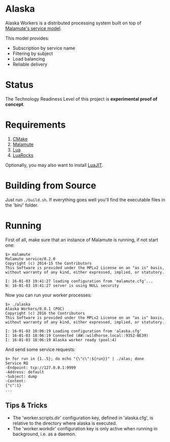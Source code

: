 # Alaska

Alaska Workers is a distributed processing system built on top of [Malamute's service model](https://github.com/zeromq/malamute/blob/master/MALAMUTE.md). 

This model provides:

* Subscription by service name
* Filtering by subject
* Load balancing
* Reliable delivery

# Status

The Technology Readiness Level of this project is __experimental proof of concept__.

# Requirements

1. [CMake](https://cmake.org)
2. [Malamute](https://github.com/zeromq/malamute)
3. [Lua](http://www.lua.org/)
4. [LuaRocks](https://luarocks.org/)

Optionally, you may also want to install [LuaJIT](http://luajit.org/).

# Building from Source

Just run `./build.sh`.
If everything goes well you'll find the executable files in the 'bin/' folder.

# Running

First of all, make sure that an instance of Malamute is running, if not start one:

```
$> malamute
Malamute service/0.2.0
Copyright (c) 2014-15 the Contributors
This Software is provided under the MPLv2 License on an "as is" basis,
without warranty of any kind, either expressed, implied, or statutory.

I: 16-01-03 19:41:27 loading configuration from 'malamute.cfg'...
N: 16-01-03 19:41:27 server is using NULL security
```

Now you can run your worker processes:

```
$> ./alaska
Alaska Workers/0.0.1 (POC)
Copyright (c) 2016 the Contributors
This Software is provided under the MPLv2 License on an "as is" basis,
without warranty of any kind, either expressed, implied, or statutory.

I: 16-01-03 18:06:19 Loading configuration from 'alaska.cfg'
I: 16-01-03 18:06:19 Connected (AW::wildhorse.local::9352-BE39)
I: 16-01-03 18:06:19 Alaska worker ready (pool:4)
```

And send some service requests:

```
$> for run in {1..5}; do echo "{\"c\":${run}}" | ./alas; done
Service RQ
-Endpoint: tcp://127.0.0.1:9999
-Address: default
-Subject: dump
-Content:
{"c":1}
...
```

## Tips & Tricks

* The 'worker.scripts.dir' configuration key, defined in 'alaska.cfg', is relative to the directory where alaska is executed.
* The 'worker.workdir' configuration key is only active when running in background, i.e. as a daemon.